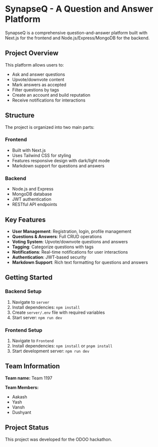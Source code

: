 # SynapseQ - A Question and Answer Platform

SynapseQ is a comprehensive question-and-answer platform built with Next.js for the frontend and Node.js/Express/MongoDB for the backend.

## Project Overview

This platform allows users to:
- Ask and answer questions
- Upvote/downvote content
- Mark answers as accepted
- Filter questions by tags
- Create an account and build reputation
- Receive notifications for interactions

## Structure

The project is organized into two main parts:

### Frontend
- Built with Next.js 
- Uses Tailwind CSS for styling
- Features responsive design with dark/light mode
- Markdown support for questions and answers

### Backend
- Node.js and Express
- MongoDB database
- JWT authentication
- RESTful API endpoints

## Key Features

- **User Management**: Registration, login, profile management
- **Questions & Answers**: Full CRUD operations
- **Voting System**: Upvote/downvote questions and answers
- **Tagging**: Categorize questions with tags
- **Notifications**: Real-time notifications for user interactions
- **Authentication**: JWT-based security
- **Markdown Support**: Rich text formatting for questions and answers

## Getting Started

### Backend Setup
1. Navigate to `server`
2. Install dependencies: `npm install`
3. Create `server/.env` file with required variables
4. Start server: `npm run dev`

### Frontend Setup
1. Navigate to `Frontend`
2. Install dependencies: `npm install` or `pnpm install`
3. Start development server: `npm run dev`

## Team Information

**Team name:** Team 1197

**Team Members:**
- Aakash
- Yash 
- Vansh
- Dushyant

## Project Status

This project was developed for the ODOO hackathon.
